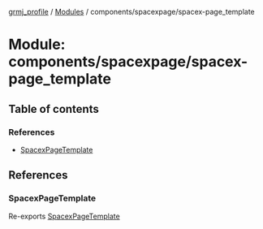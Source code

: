 [grmj_profile](../README.md) / [Modules](../modules.md) / components/spacexpage/spacex-page\_template

# Module: components/spacexpage/spacex-page\_template

## Table of contents

### References

- [SpacexPageTemplate](components_spacexpage_spacex_page_template-1.md#spacexpagetemplate)

## References

### SpacexPageTemplate

Re-exports [SpacexPageTemplate](../classes/components_spacexpage_spacex_page_template.SpacexPageTemplate.md)
